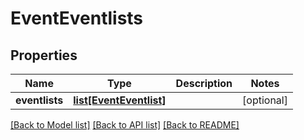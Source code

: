 # EventEventlists

## Properties
Name | Type | Description | Notes
------------ | ------------- | ------------- | -------------
**eventlists** | [**list[EventEventlist]**](EventEventlist.md) |  | [optional] 

[[Back to Model list]](../README.md#documentation-for-models) [[Back to API list]](../README.md#documentation-for-api-endpoints) [[Back to README]](../README.md)


